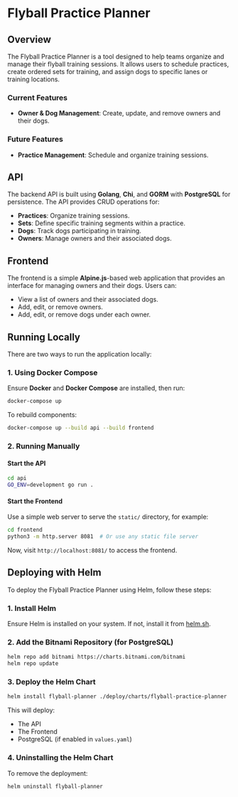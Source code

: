 # Flyball Practice Planner

## Overview
The Flyball Practice Planner is a tool designed to help teams organize and manage their flyball training sessions. It allows users to schedule practices, create ordered sets for training, and assign dogs to specific lanes or training locations.

### Current Features
- **Owner & Dog Management**: Create, update, and remove owners and their dogs.

### Future Features
- **Practice Management**: Schedule and organize training sessions.

## API
The backend API is built using **Golang**, **Chi**, and **GORM** with **PostgreSQL** for persistence. The API provides CRUD operations for:
- **Practices**: Organize training sessions.
- **Sets**: Define specific training segments within a practice.
- **Dogs**: Track dogs participating in training.
- **Owners**: Manage owners and their associated dogs.

## Frontend
The frontend is a simple **Alpine.js**-based web application that provides an interface for managing owners and their dogs. Users can:
- View a list of owners and their associated dogs.
- Add, edit, or remove owners.
- Add, edit, or remove dogs under each owner.

## Running Locally
There are two ways to run the application locally:

### 1. Using Docker Compose
Ensure **Docker** and **Docker Compose** are installed, then run:
```sh
docker-compose up
```

To rebuild components:
```sh
docker-compose up --build api --build frontend
```

### 2. Running Manually
#### Start the API
```sh
cd api
GO_ENV=development go run .
```

#### Start the Frontend
Use a simple web server to serve the `static/` directory, for example:
```sh
cd frontend
python3 -m http.server 8081  # Or use any static file server
```

Now, visit `http://localhost:8081/` to access the frontend.

## Deploying with Helm
To deploy the Flyball Practice Planner using Helm, follow these steps:

### 1. Install Helm
Ensure Helm is installed on your system. If not, install it from [helm.sh](https://helm.sh/docs/intro/install/).

### 2. Add the Bitnami Repository (for PostgreSQL)
```sh
helm repo add bitnami https://charts.bitnami.com/bitnami
helm repo update
```

### 3. Deploy the Helm Chart
```sh
helm install flyball-planner ./deploy/charts/flyball-practice-planner
```
This will deploy:
- The API
- The Frontend
- PostgreSQL (if enabled in `values.yaml`)

### 4. Uninstalling the Helm Chart
To remove the deployment:
```sh
helm uninstall flyball-planner
```
